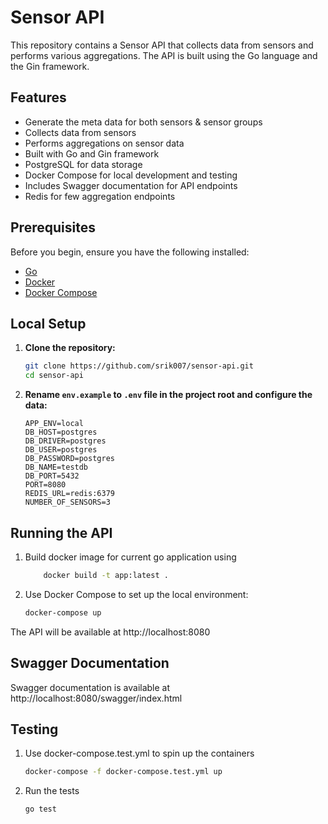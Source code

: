 # Sensor API

This repository contains a Sensor API that collects data from sensors and performs various aggregations. The API is built using the Go language and the Gin framework.

## Features

- Generate the meta data for both sensors & sensor groups
- Collects data from sensors
- Performs aggregations on sensor data
- Built with Go and Gin framework
- PostgreSQL for data storage
- Docker Compose for local development and testing
- Includes Swagger documentation for API endpoints
- Redis for few aggregation endpoints

## Prerequisites

Before you begin, ensure you have the following installed:

- [Go](https://golang.org/dl/)
- [Docker](https://www.docker.com/get-started)
- [Docker Compose](https://docs.docker.com/compose/install/)

## Local Setup

1. **Clone the repository:**

    ```bash
    git clone https://github.com/srik007/sensor-api.git
    cd sensor-api
    ```

2. **Rename `env.example` to  `.env` file in the project root and configure the data:**

    ```dotenv
    APP_ENV=local
    DB_HOST=postgres
    DB_DRIVER=postgres
    DB_USER=postgres
    DB_PASSWORD=postgres
    DB_NAME=testdb
    DB_PORT=5432
    PORT=8080
    REDIS_URL=redis:6379
    NUMBER_OF_SENSORS=3
    ```

## Running the API

1. Build docker image for current go application using

    ```bash
        docker build -t app:latest .
    ```
2. Use Docker Compose to set up the local environment:

    ```bash
    docker-compose up
    ```
The API will be available at http://localhost:8080

## Swagger Documentation

Swagger documentation is available at http://localhost:8080/swagger/index.html

## Testing

1. Use docker-compose.test.yml to spin up the containers

    ```bash
    docker-compose -f docker-compose.test.yml up
    ```
2. Run the tests

    ```bash
    go test
    ```
